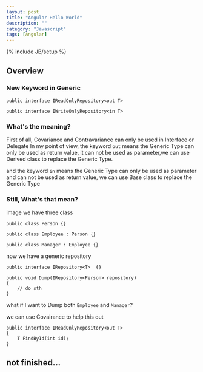 ```yaml
---
layout: post
title: "Angular Hello World"
description: ""
category: "Javascript"
tags: [Angular]
---
```

{% include JB/setup %}

## Overview

### New Keyword in Generic


	public interface IReadOnlyRepository<out T>
	
	public interface IWriteOnlyRepository<in T>



### What's the meaning?

First of all, Covariance and Contravariance can only be used in Interface or Delegate
In my point of view, the keyword `out` means the Generic Type can only be used as return value, it can not be used as parameter,we can use Derived class to replace the Generic Type.

and the keyword `in` means the Generic Type can only be used as parameter and can not be used as return value, we can use Base class to replace the Generic Type

### Still, What's that mean?
image we have three class

	public class Person {}
	
	public class Employee : Person {}
	
	public class Manager : Employee {}


now we have a generic repository

	public interface IRepository<T>  {}
	
	public void Dump(IRepository<Person> repository)
	{
	    // do sth
	}


what if I want to Dump both `Employee` and `Manager`?

we can use Covairance to help this out


	public interface IReadOnlyRepository<out T>
	{
	    T FindById(int id);
	}


## not finished...
